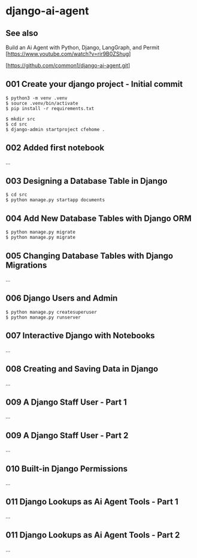 # django-ai-agent

## See also

Build an Ai Agent with Python, Django, LangGraph, and Permit
[https://www.youtube.com/watch?v=rir9B0ZShug]

[https://github.com/common1/django-ai-agent.git]

## 001 Create your django project - Initial commit

```
$ python3 -m venv .venv
$ source .venv/bin/activate
$ pip install -r requirements.txt

$ mkdir src
$ cd src
$ django-admin startproject cfehome .
```
## 002 Added first notebook

...

## 003 Designing a Database Table in Django

```
$ cd src
$ python manage.py startapp documents
``` 

## 004 Add New Database Tables with Django ORM

```
$ python manage.py migrate
$ python manage.py migrate
```

## 005 Changing Database Tables with Django Migrations

...

## 006 Django Users and Admin

```
$ python manage.py createsuperuser
$ python manage.py runserver
```

## 007 Interactive Django with Notebooks

...

## 008 Creating and Saving Data in Django

...

## 009 A Django Staff User - Part 1

...

## 009 A Django Staff User - Part 2

...

## 010 Built-in Django Permissions

...


## 011 Django Lookups as Ai Agent Tools -  Part 1

...

## 011 Django Lookups as Ai Agent Tools -  Part 2

...

